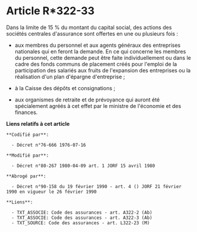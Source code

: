 # Article R*322-33

Dans la limite de 15 % du montant du capital social, des actions des sociétés centrales d'assurance sont offertes en une ou
plusieurs fois :

- aux membres du personnel et aux agents généraux des entreprises nationales qui en feront la demande. En ce qui concerne les
membres du personnel, cette demande peut être faite individuellement ou dans le cadre des fonds communs de placement créés
pour l'emploi de la participation des salariés aux fruits de l'expansion des entreprises ou la réalisation d'un plan
d'épargne d'entreprise ;

- à la Caisse des dépôts et consignations ;

- aux organismes de retraite et de prévoyance qui auront été spécialement agréés à cet effet par le ministre de l'économie et
des finances.

**Liens relatifs à cet article**

	**Codifié par**:

	  - Décret n°76-666 1976-07-16

	**Modifié par**:

	  - Décret n°80-267 1980-04-09 art. 1 JORF 15 avril 1980

	**Abrogé par**:

	  - Décret n°90-158 du 19 février 1990 - art. 4 () JORF 21 février 1990 en vigueur le 26 février 1990

	**Liens**:

	  - TXT_ASSOCIE: Code des assurances - art. A322-2 (Ab)
	  - TXT_ASSOCIE: Code des assurances - art. A322-3 (Ab)
	  - TXT_SOURCE: Code des assurances - art. L322-23 (M)
